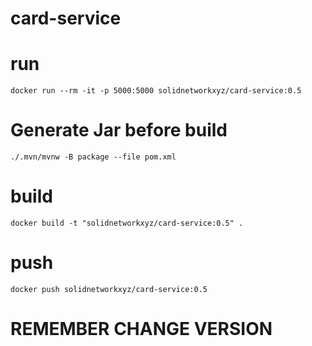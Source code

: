 # card-service

# run
````
docker run --rm -it -p 5000:5000 solidnetworkxyz/card-service:0.5
````

# Generate Jar before build
````
./.mvn/mvnw -B package --file pom.xml
````

# build
````
docker build -t "solidnetworkxyz/card-service:0.5" .
````

# push
````
docker push solidnetworkxyz/card-service:0.5
````

# REMEMBER CHANGE VERSION

